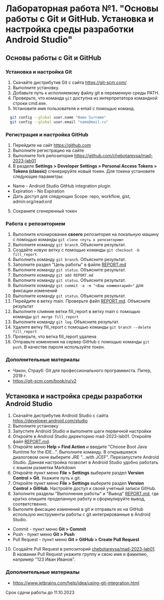 # Лабораторная работа №1. "Основы работы с Git и GitHub. Установка и настройка среды разработки Android Studio"
## Основы работы с Git и GitHub
### Установка и настройка Git
1. Скачайте дистрибутив Git с сайта https://git-scm.com/
2. Выполните установку. 
3. Добавьте путь к исполняемому файлу git в переменную среды PATH.
4. Проверьте, что команда ```git``` доступна из интерпретатора командной строки cmd.exe.
5. Установите имя пользователя и email с помощью команд.
```bash
  git config --global user.name "Name Surname"
  git config --global user.email "name@mail.ru"
```

### Регистрация и настройка GitHub
1. Перейдите на сайт https://github.com
2. Выполните регистрацию на сайте
3. Выполните fork репозитория https://github.com/chebotarevsa/mad-2023-lab01
4. В разделе **Settings > Developer Settings > Personal Access Tokens > Tokens (classic)** сгенерируйте новый токен.
  Для токена установите следующие параметры:
  + Name - Android Studio GitHub integration plugin
  + Expiration - No Expiration
  + Дать доступ для следующих Scope: repo, workflow, gist, admin:org/read:ord
5. Сохраните сгенеренный токен

### Работа с репозиторием
1. Выполните клонирование **своего** репозитория на локальную машину с помощью команды ```git clone <путь к репозиторию>```
2. Выполните команду ```git branch```. Объясните результат.
3. Создайте новую ветку с помощью команды ```git checkout -b fill_report```
4. Выполнить команду ```git branch```. Объясните результат.
5. Заполните раздел "Цель работы" в файле [REPORT.md](./REPORT.md)
6. Выполните команду ```git status```. Объясните результат.
7. Выполните команду ```git add REPORT.md```
8. Выполните команду ```git status```.  Объясните результат.
9. Выполните команду ```git commit -a -m "<Ваш комментарий>"``` для фиксации изменений
10. Выполните команду ```git status```.  Объясните результат.
11. Перейдите в ветку main. Проверьте файл  [REPORT.md](./REPORT.md). Объясните результат
12. Выполните слияние ветки  fill_report в ветку main c помощью команды ``` git merge fill_report ```
13. Выполните команду ```git log```. Объясните результат.
14. Удалите ветку fill_report с помощью команды  ```git branch --delete fill_report```
15. Проверьте, что ветка fill_report удалена
16. Отправьте изменения на сервер GitHub c помощью команды ```git push```. В качестве пароля используйте токен.

### Дополнительные материалы
+ Чакон, Страуб: Git для профессионального программиста. Питер, 2019 г.
+ https://git-scm.com/book/ru/v2  

## Установка и настройка среды разработки  Android Studio
1. Скачайте дистрибутив Android Studio c сайта https://developer.android.com/studio
2. Выполните установку
3. Запустите Android Studio и выполните шаги первичной настройки
4. Откройте в Android Studio директорию mad-2023-lab01. Откройте файл [REPORT.md](./REPORT.md).
5. Откройте меню **Help > Find Action** и введите "Choose Boot Java Runtime for the IDE…". 
Выполните команду. В открывшемся диалоговом окне выберите JRE "...with JCEF". Перезапустите Android Studio.
Данная настройка позволит в Android Studio удобно работать с языком разметки Markdown
6. Откройте пункт меню **File > Settings** выберите раздел **Version Control > Git**. Укажите путь к git.
7. Откройте пункт меню **File > Settings** выберите раздел **Version Control > GitHub**. Настройте доступ к своей учетный записи GitHub.
8. Заполните  разделы  "Выполнение работы" и "Вывод" [REPORT.md](./REPORT.md), где кратко опишите проделанную работу и сформулируйте вывод, соответственно.
9. Выполите фиксацию изменений в git и отправьте их на GitHub использую инструменты работы с git интегрированные в Android Studio.
  + Commit - пункт меню **Git > Commit**
  + Push - пункт меню **Git > Push**
  + Pull Request - пункт меню **Git > GitHub > Create Pull Request**
10. Создайте Pull Request в репозиторий [chebotarevsa/mad-2023-lab01](https://github.com/chebotarevsa/mad-2023-lab01). В названии Pull Request укажите группу и свою имя и фамилию, например "123 Иван Иванов".

### Дополнительные материалы
+ https://www.jetbrains.com/help/idea/using-git-integration.html

Срок сдачи работы до 11.10.2023
